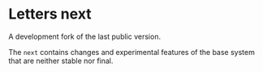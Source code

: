 # Letters next

A development fork of the last public version.

The `next` contains changes and experimental features of the base system that are neither stable nor final.
